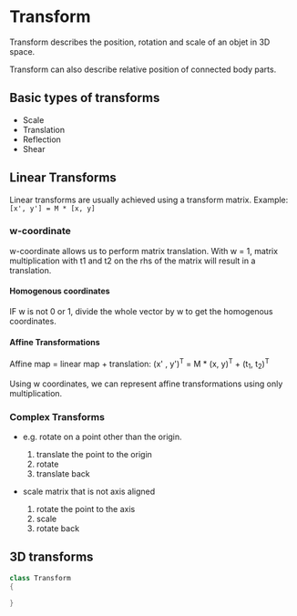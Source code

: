# Transform
Transform describes the position, rotation and scale of an objet in 3D space.

Transform can also describe relative position of connected body parts.

## Basic types of transforms
- Scale
- Translation
- Reflection
- Shear


## Linear Transforms
Linear transforms are usually achieved using a transform matrix.
Example:
`[x', y'] = M * [x, y]`

### w-coordinate
w-coordinate allows us to perform matrix translation.
With w = 1, matrix multiplication with t1 and t2 on the rhs of the matrix will result in a translation.

#### Homogenous coordinates
IF w is not 0 or 1, divide the whole vector by w to get the homogenous coordinates.


#### Affine Transformations
Affine map = linear map + translation:
(x' , y')<sup>T</sup> = M * (x, y)<sup>T</sup> + (t<sub>1</sub>, t<sub>2</sub>)<sup>T</sup>

Using w coordinates, we can represent affine transformations using only multiplication.

### Complex Transforms
- e.g. rotate on a point other than the origin.
  1. translate the point to the origin
  2. rotate
  3. translate back

- scale matrix that is not axis aligned
  1. rotate the point to the axis
  2. scale
  3. rotate back


## 3D transforms
```C++
class Transform
{

}
```
